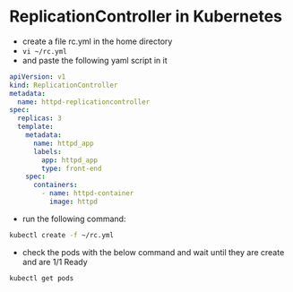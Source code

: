 # ReplicationController in Kubernetes

- create a file rc.yml in the home directory
- `vi ~/rc.yml`
- and paste the following yaml script in it

```YAML
apiVersion: v1
kind: ReplicationController
metadata:
  name: httpd-replicationcontroller
spec:
  replicas: 3
  template:
    metadata:
      name: httpd_app
      labels:
        app: httpd_app
        type: front-end
    spec:
      containers:
        - name: httpd-container
          image: httpd
```

- run the following command:

```bash
kubectl create -f ~/rc.yml
```

- check the pods with the below command and wait until they are create and are 1/1 Ready

```bash
kubectl get pods
```
